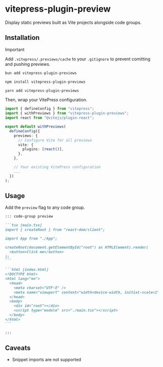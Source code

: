 # vitepress-plugin-preview

Display static previews built as Vite projects alongside code groups.

## Installation

> [!IMPORTANT]  
> Add `.vitepress/.previews/cache` to your `.gitignore` to prevent comitting and pushing previews.

```bash
bun add vitepress-plugin-previews
```

```bash
npm install vitepress-plugin-previews
```

```bash
yarn add vitepress-plugin-previews
```

Then, wrap your VitePress configuration.

```ts [.vitepress/config.ts]
import { defineConfig } from "vitepress";
import { withPreviews } from "vitepress-plugin-previews";
import react from "@vitejs/plugin-react";

export default withPreviews(
  defineConfig({
    previews: {
      // Configure Vite for all previews
      vite: {
        plugins: [react()],
      },
    },

    // Your existing VitePress configuration
    ...
  })
);
```

## Usage

Add the `preview` flag to any code group.

````md
::: code-group preview

```tsx [main.tsx]
import { createRoot } from "react-dom/client";

import App from "./App";

createRoot(document.getElementById("root") as HTMLElement).render(
  <button>Click me</button>
);
```

```html [index.html]
<!DOCTYPE html>
<html lang="en">
  <head>
    <meta charset="UTF-8" />
    <meta name="viewport" content="width=device-width, initial-scale=1" />
  </head>
  <body>
    <div id="root"></div>
    <script type="module" src="./main.tsx"></script>
  </body>
</html>
```

:::
````

## Caveats

- Snippet imports are not supported
